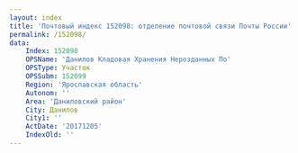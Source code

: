 ```yaml
---
layout: index
title: 'Почтовый индекс 152098: отделение почтовой связи Почты России'
permalink: /152098/
data:
    Index: 152098
    OPSName: 'Данилов Кладовая Хранения Нерозданных По'
    OPSType: Участок
    OPSSubm: 152099
    Region: 'Ярославская область'
    Autonom: ''
    Area: 'Даниловский район'
    City: Данилов
    City1: ''
    ActDate: '20171205'
    IndexOld: ''
---
```

